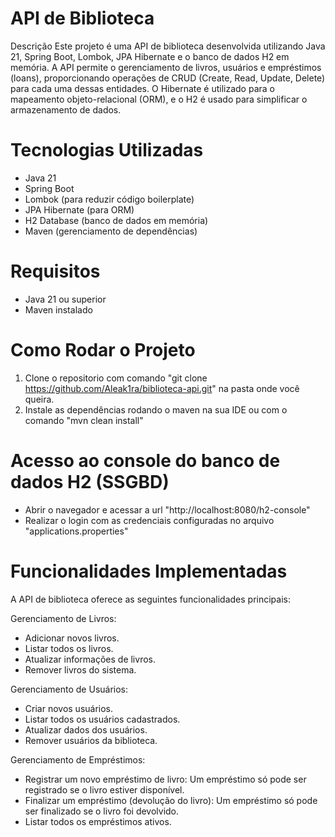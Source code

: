 # API de Biblioteca
Descrição
Este projeto é uma API de biblioteca desenvolvida utilizando Java 21, Spring Boot, Lombok, JPA Hibernate e o banco de dados H2 em memória. A API permite o gerenciamento de livros, usuários e empréstimos (loans), proporcionando operações de CRUD (Create, Read, Update, Delete) para cada uma dessas entidades. O Hibernate é utilizado para o mapeamento objeto-relacional (ORM), e o H2 é usado para simplificar o armazenamento de dados.

# Tecnologias Utilizadas
- Java 21
- Spring Boot
- Lombok (para reduzir código boilerplate)
- JPA Hibernate (para ORM)
- H2 Database (banco de dados em memória)
- Maven (gerenciamento de dependências)
  
# Requisitos
- Java 21 ou superior
- Maven instalado

# Como Rodar o Projeto
1. Clone o repositorio com comando "git clone https://github.com/Aleak1ra/biblioteca-api.git" na pasta onde você queira.
2. Instale as dependências rodando o maven na sua IDE ou com o comando "mvn clean install"

# Acesso ao console do banco de dados H2 (SSGBD)
- Abrir o navegador e acessar a url "http://localhost:8080/h2-console"
- Realizar o login com as credenciais configuradas no arquivo "applications.properties"

# Funcionalidades Implementadas
A API de biblioteca oferece as seguintes funcionalidades principais:

Gerenciamento de Livros:

- Adicionar novos livros.
- Listar todos os livros.
- Atualizar informações de livros.
- Remover livros do sistema.

Gerenciamento de Usuários:

- Criar novos usuários.
- Listar todos os usuários cadastrados.
- Atualizar dados dos usuários.
- Remover usuários da biblioteca.

Gerenciamento de Empréstimos:

- Registrar um novo empréstimo de livro:
Um empréstimo só pode ser registrado se o livro estiver disponível.
- Finalizar um empréstimo (devolução do livro):
Um empréstimo só pode ser finalizado se o livro foi devolvido.
- Listar todos os empréstimos ativos.


